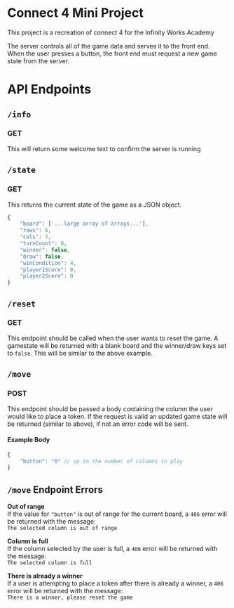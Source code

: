 # Connect 4 Mini Project
This project is a recreation of connect 4 for the Infinity Works Academy

The server controls all of the game data and serves it to the front end.
When the user presses a button, the front end must request a new game state from the server.

# API Endpoints

## `/info`
### GET
This will return some welcome text to confirm the server is running

## `/state`
### GET 
This returns the current state of the game as a JSON object. 
```javascript
{
    "board": ['...large array of arrays...'],
    "rows": 6,
    "cols": 7,
    "turnCount": 0,
    "winner": false,
    "draw": false,
    "winCondition": 4,
    "player1Score": 0,
    "player2Score": 0
}
```
## `/reset`
### GET
This endpoint should be called when the user wants to reset the game. A gamestate will be returned with a blank board and the winner/draw keys set to `false`. This will be similar to the above example.


## `/move`
### POST
This endpoint should be passed a body containing the column the user would like to place a token. If the request is valid an updated game state will be returned (similar to above), if not an error code will be sent.

#### Example Body
```javascript
{
    "button": "0" // up to the number of columns in play
}
```
## `/move` Endpoint Errors  
**Out of range**  
If the value for ```"button"``` is out of range for the current board, a ```406``` error will be returned with the message:  
```The selected column is out of range ```

**Column is full**  
If the column selected by the user is full, a ```406``` error will be returned with the message:  
`The selected column is full`

**There is already a winner**  
If a user is attempting to place a token after there is already a winner, a `406` error will be returned with the message:  
`There is a winner, please reset the game`

